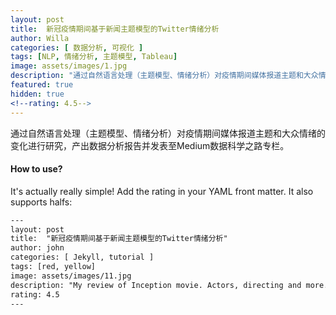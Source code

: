 ```yaml
---
layout: post
title:  新冠疫情期间基于新闻主题模型的Twitter情绪分析
author: Willa
categories: [ 数据分析, 可视化 ]
tags: [NLP, 情绪分析, 主题模型, Tableau]
image: assets/images/1.jpg
description: "通过自然语言处理（主题模型、情绪分析）对疫情期间媒体报道主题和大众情绪的变化进行研究，产出数据分析报告并发表至Medium数据科学之路专栏。"
featured: true
hidden: true
<!--rating: 4.5-->
---
```


通过自然语言处理（主题模型、情绪分析）对疫情期间媒体报道主题和大众情绪的变化进行研究，产出数据分析报告并发表至Medium数据科学之路专栏。

#### How to use?

It's actually really simple! Add the rating in your YAML front matter. It also supports halfs:

```html
---
layout: post
title:  "新冠疫情期间基于新闻主题模型的Twitter情绪分析"
author: john
categories: [ Jekyll, tutorial ]
tags: [red, yellow]
image: assets/images/11.jpg
description: "My review of Inception movie. Actors, directing and more."
rating: 4.5
---
```
